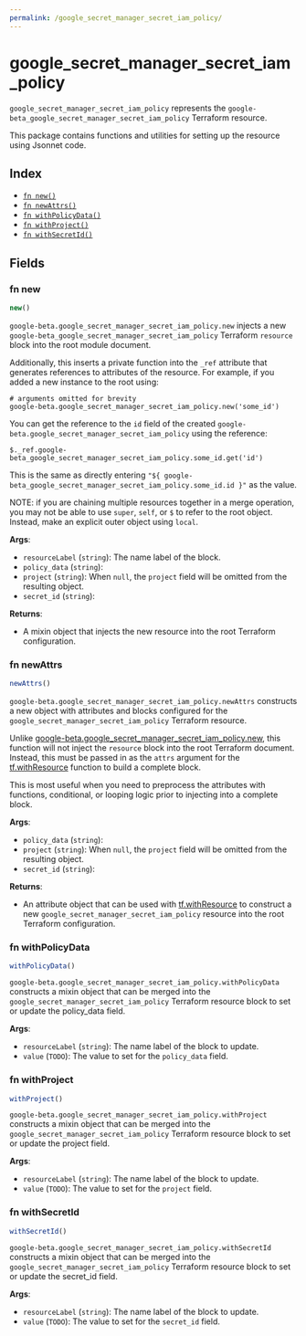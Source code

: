 ```yaml
---
permalink: /google_secret_manager_secret_iam_policy/
---
```


# google_secret_manager_secret_iam_policy

`google_secret_manager_secret_iam_policy` represents the `google-beta_google_secret_manager_secret_iam_policy` Terraform resource.



This package contains functions and utilities for setting up the resource using Jsonnet code.


## Index

* [`fn new()`](#fn-new)
* [`fn newAttrs()`](#fn-newattrs)
* [`fn withPolicyData()`](#fn-withpolicydata)
* [`fn withProject()`](#fn-withproject)
* [`fn withSecretId()`](#fn-withsecretid)

## Fields

### fn new

```ts
new()
```


`google-beta.google_secret_manager_secret_iam_policy.new` injects a new `google-beta_google_secret_manager_secret_iam_policy` Terraform `resource`
block into the root module document.

Additionally, this inserts a private function into the `_ref` attribute that generates references to attributes of the
resource. For example, if you added a new instance to the root using:

    # arguments omitted for brevity
    google-beta.google_secret_manager_secret_iam_policy.new('some_id')

You can get the reference to the `id` field of the created `google-beta.google_secret_manager_secret_iam_policy` using the reference:

    $._ref.google-beta_google_secret_manager_secret_iam_policy.some_id.get('id')

This is the same as directly entering `"${ google-beta_google_secret_manager_secret_iam_policy.some_id.id }"` as the value.

NOTE: if you are chaining multiple resources together in a merge operation, you may not be able to use `super`, `self`,
or `$` to refer to the root object. Instead, make an explicit outer object using `local`.

**Args**:
  - `resourceLabel` (`string`): The name label of the block.
  - `policy_data` (`string`): 
  - `project` (`string`):  When `null`, the `project` field will be omitted from the resulting object.
  - `secret_id` (`string`): 

**Returns**:
- A mixin object that injects the new resource into the root Terraform configuration.


### fn newAttrs

```ts
newAttrs()
```


`google-beta.google_secret_manager_secret_iam_policy.newAttrs` constructs a new object with attributes and blocks configured for the `google_secret_manager_secret_iam_policy`
Terraform resource.

Unlike [google-beta.google_secret_manager_secret_iam_policy.new](#fn-googlesecretmanagersecretiampolicynew), this function will not inject the `resource`
block into the root Terraform document. Instead, this must be passed in as the `attrs` argument for the
[tf.withResource](https://github.com/tf-libsonnet/core/tree/main/docs#fn-withresource) function to build a complete block.

This is most useful when you need to preprocess the attributes with functions, conditional, or looping logic prior to
injecting into a complete block.

**Args**:
  - `policy_data` (`string`): 
  - `project` (`string`):  When `null`, the `project` field will be omitted from the resulting object.
  - `secret_id` (`string`): 

**Returns**:
  - An attribute object that can be used with [tf.withResource](https://github.com/tf-libsonnet/core/tree/main/docs#fn-withresource) to construct a new `google_secret_manager_secret_iam_policy` resource into the root Terraform configuration.


### fn withPolicyData

```ts
withPolicyData()
```

`google-beta.google_secret_manager_secret_iam_policy.withPolicyData` constructs a mixin object that can be merged into the `google_secret_manager_secret_iam_policy`
Terraform resource block to set or update the policy_data field.



**Args**:
  - `resourceLabel` (`string`): The name label of the block to update.
  - `value` (`TODO`): The value to set for the `policy_data` field.


### fn withProject

```ts
withProject()
```

`google-beta.google_secret_manager_secret_iam_policy.withProject` constructs a mixin object that can be merged into the `google_secret_manager_secret_iam_policy`
Terraform resource block to set or update the project field.



**Args**:
  - `resourceLabel` (`string`): The name label of the block to update.
  - `value` (`TODO`): The value to set for the `project` field.


### fn withSecretId

```ts
withSecretId()
```

`google-beta.google_secret_manager_secret_iam_policy.withSecretId` constructs a mixin object that can be merged into the `google_secret_manager_secret_iam_policy`
Terraform resource block to set or update the secret_id field.



**Args**:
  - `resourceLabel` (`string`): The name label of the block to update.
  - `value` (`TODO`): The value to set for the `secret_id` field.
